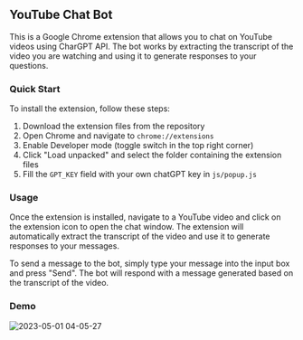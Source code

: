 ## YouTube Chat Bot

This is a Google Chrome extension that allows you to chat on YouTube videos using CharGPT API. The bot works by extracting the transcript of the video you are watching and using it to generate responses to your questions.

### Quick Start

To install the extension, follow these steps:

1. Download the extension files from the repository
2. Open Chrome and navigate to `chrome://extensions`
3. Enable Developer mode (toggle switch in the top right corner)
4. Click "Load unpacked" and select the folder containing the extension files
5. Fill the `GPT_KEY` field with your own chatGPT key in `js/popup.js`

### Usage

Once the extension is installed, navigate to a YouTube video and click on the extension icon to open the chat window. The extension will automatically extract the transcript of the video and use it to generate responses to your messages.

To send a message to the bot, simply type your message into the input box and press "Send". The bot will respond with a message generated based on the transcript of the video.

### Demo
![2023-05-01 04-05-27](https://user-images.githubusercontent.com/71536778/235427465-4c874836-c9a7-4908-bc98-8591a29f4cbf.gif)
